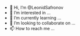 - 👋 Hi, I’m @LeonidSafronov
- 👀 I’m interested in ...
- 🌱 I’m currently learning ...
- 💞️ I’m looking to collaborate on ...
- 📫 How to reach me ...

<!---
LeonidSafronov/LeonidSafronov is a ✨ special ✨ repository because its `README.md` (this file) appears on your GitHub profile.
You can click the Preview link to take a look at your changes.
--->
